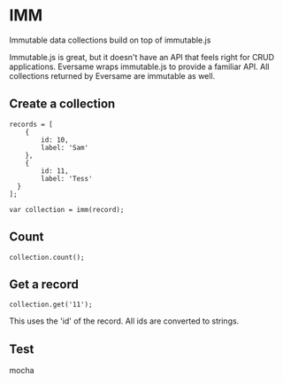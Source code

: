 IMM
========

Immutable data collections build on top of immutable.js

Immutable.js is great, but it doesn't have an API that feels right for CRUD applications. Eversame wraps immutable.js to provide a familiar API.
All collections returned by Eversame are immutable as well.

Create a collection
-----------------

	records = [
		{
			id: 10,
			label: 'Sam'
		},
		{
			id: 11,
			label: 'Tess'
	  }
	];

	var collection = imm(record);

Count
-----

	collection.count();

Get a record
------------

	collection.get('11');

This uses the 'id' of the record. All ids are converted to strings.

Test
----

  mocha